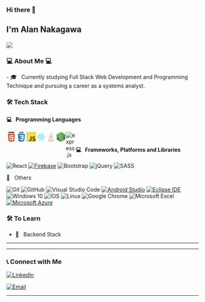 ### Hi there 👋<h2> I'm Alan Nakagawa</h2>

<img align='center' src="https://media.giphy.com/media/iIqmM5tTjmpOB9mpbn/giphy.gif" width="230">

<h3>💻 About Me 💻</h3>
- 🎓 &nbsp; Currently studying Full Stack Web Development and Programming Technique and pursuing a career as a systems analyst.


<h3>🛠 Tech Stack</h3>
<h4>💻 &nbsp; Programming Languages</h4>

<img align="left" alt="HTML5" width="26px" src="https://raw.githubusercontent.com/github/explore/80688e429a7d4ef2fca1e82350fe8e3517d3494d/topics/html/html.png" />
<img align="left" alt="CSS3" width="26px" src="https://raw.githubusercontent.com/github/explore/80688e429a7d4ef2fca1e82350fe8e3517d3494d/topics/css/css.png" />
<img align="left" alt="JavaScript" width="26px" src="https://raw.githubusercontent.com/github/explore/80688e429a7d4ef2fca1e82350fe8e3517d3494d/topics/javascript/javascript.png" />
<img align="left" alt="React" width="26px" src="https://raw.githubusercontent.com/github/explore/80688e429a7d4ef2fca1e82350fe8e3517d3494d/topics/react/react.png" />
<img align="left" alt="JAVA" width="26px" src="https://raw.githubusercontent.com/github/explore/80688e429a7d4ef2fca1e82350fe8e3517d3494d/topics/java/java.png" />
<img align="left" alt="Node.js" width="26px" src="https://raw.githubusercontent.com/github/explore/80688e429a7d4ef2fca1e82350fe8e3517d3494d/topics/nodejs/nodejs.png" />
<img align="left" alt="express.js" width="26px" src="https://raw.githubusercontent.com/github/explore/80688e429a7d4ef2fca1e82350fe8e3517d3494d/topics/expressjs/expressjs.png" />

<br/>



 
 <h4>💻 &nbsp; Frameworks, Platforms and Libraries</h4> 
 
![React](https://img.shields.io/badge/react-%2320232a.svg?style=for-the-badge&logo=react&logoColor=%2361DAFB)
[![Firebase](https://img.shields.io/badge/Firebase-%23FFCA28.svg?style=for-the-badge&logo=firebase&logoColor=black)](https://firebase.google.com/)
![Bootstrap](https://img.shields.io/badge/bootstrap-%23563D7C.svg?style=for-the-badge&logo=bootstrap&logoColor=white)
![jQuery](https://img.shields.io/badge/jquery-%230769AD.svg?style=for-the-badge&logo=jquery&logoColor=white)
![SASS](https://img.shields.io/badge/SASS-hotpink.svg?style=for-the-badge&logo=SASS&logoColor=white)

 
🔧 &nbsp; Others
  
![Git](https://img.shields.io/badge/git-%23F05033.svg?style=for-the-badge&logo=git&logoColor=white)
![GitHub](https://img.shields.io/badge/github-%23121011.svg?style=for-the-badge&logo=github&logoColor=white)
![Visual Studio Code](https://img.shields.io/badge/VisualStudioCode-0078d7.svg?style=for-the-badge&logo=visual-studio-code&logoColor=white)
[![Android Studio](https://img.shields.io/badge/Android_Studio-%233DDC84.svg?style=for-the-badge&logo=android-studio&logoColor=white)](https://developer.android.com/studio)
[![Eclipse IDE](https://img.shields.io/badge/Eclipse_IDE-%23000000.svg?style=for-the-badge&logo=eclipse-ide&logoColor=white)](https://www.eclipse.org/ide/)
![Windows 10](https://img.shields.io/badge/Windows-0078D6?style=for-the-badge&logo=windows&logoColor=white)
![IOS](https://img.shields.io/badge/iOS-000000?style=for-the-badge&logo=ios&logoColor=white)
![Linux](https://img.shields.io/badge/Linux-FCC624?style=for-the-badge&logo=linux&logoColor=black)
![Google Chrome](https://img.shields.io/badge/Google%20Chrome-4285F4?style=for-the-badge&logo=GoogleChrome&logoColor=white)
![Microsoft Excel](https://img.shields.io/badge/Microsoft_Excel-217346?style=for-the-badge&logo=microsoft-excel&logoColor=white)
[![Microsoft Azure](https://img.shields.io/badge/Microsoft_Azure-%230078D4.svg?style=for-the-badge&logo=microsoft-azure&logoColor=white)](https://azure.microsoft.com/)





<h3>🛠 To Learn</h3>

- 🔧 &nbsp; Backend Stack

<hr>


<hr>

<h3> 📞  Connect with Me </h3>

<p align="center">



<a href="https://www.linkedin.com/in/alannaka/"><img alt="LinkedIn" src="https://img.shields.io/badge/LinkedIn-Alan%20Nakagawa-blue?style=flat-square&logo=linkedin"></a>


<a href="mailto:alannkgw@hotmail.com"><img alt="Email" src="https://img.shields.io/badge/Email-alannkgw@hotmail.com-blue?style=flat-square&logo=gmail"></a>

</p>





<hr>

